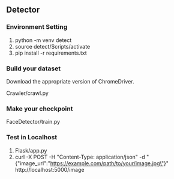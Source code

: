 ## Detector

### Environment Setting 
1. python -m venv detect
2. source detect/Scripts/activate
3. pip install -r requirements.txt

### Build your dataset
Download the appropriate version of ChromeDriver.

Crawler/crawl.py

### Make your checkpoint
FaceDetector/train.py

### Test in Localhost
1. Flask/app.py
2. curl -X POST -H "Content-Type: application/json" -d "{\"image_url\":\"https://example.com/path/to/your/image.jpg\"}" http://localhost:5000/image
